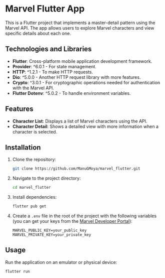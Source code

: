 # Marvel Flutter App

This is a Flutter project that implements a master-detail pattern using the Marvel API. The app allows users to explore Marvel characters and view specific details about each one.

## Technologies and Libraries

- **Flutter**: Cross-platform mobile application development framework.
- **Provider**: ^6.0.1 - For state management.
- **HTTP**: ^1.2.1 - To make HTTP requests.
- **Dio**: ^5.0.0 - Another HTTP request library with more features.
- **Crypto**: ^3.0.1 - For cryptographic operations needed for authentication with the Marvel API.
- **Flutter Dotenv**: ^5.0.2 - To handle environment variables.

## Features

- **Character List**: Displays a list of Marvel characters using the API.
- **Character Detail**: Shows a detailed view with more information when a character is selected.

## Installation

1. Clone the repository:
    ```bash
    git clone https://github.com/ManuGMoya/marvel_flutter.git
    ```
2. Navigate to the project directory:
    ```bash
    cd marvel_flutter
    ```
3. Install dependencies:
    ```bash
    flutter pub get
    ```
4. Create a `.env` file in the root of the project with the following variables (you can get your keys from the [Marvel Developer Portal](https://developer.marvel.com/)):
    ```env
    MARVEL_PUBLIC_KEY=your_public_key
    MARVEL_PRIVATE_KEY=your_private_key
    ```

## Usage

Run the application on an emulator or physical device:
```bash
flutter run
